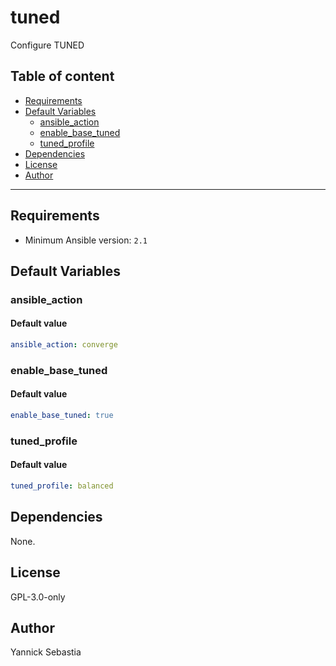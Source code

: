 # tuned

Configure TUNED

## Table of content

- [Requirements](#requirements)
- [Default Variables](#default-variables)
  - [ansible_action](#ansible_action)
  - [enable_base_tuned](#enable_base_tuned)
  - [tuned_profile](#tuned_profile)
- [Dependencies](#dependencies)
- [License](#license)
- [Author](#author)

---

## Requirements

- Minimum Ansible version: `2.1`

## Default Variables

### ansible_action

#### Default value

```YAML
ansible_action: converge
```

### enable_base_tuned

#### Default value

```YAML
enable_base_tuned: true
```

### tuned_profile

#### Default value

```YAML
tuned_profile: balanced
```

## Dependencies

None.

## License

GPL-3.0-only

## Author

Yannick Sebastia
